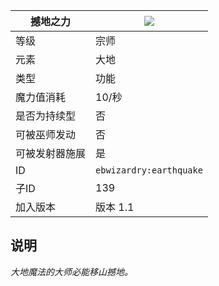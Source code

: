 | 撼地之力 |![](https://github.com/Electroblob77/Wizardry/blob/1.12.2/src/main/resources/assets/ebwizardry/textures/spells/earthquake.png)|
|---|---|
| 等级 | 宗师 |
| 元素 | 大地 |
| 类型 | 功能 |
| 魔力值消耗 | 10/秒 |
| 是否为持续型 | 否 |
| 可被巫师发动 | 否 |
| 可被发射器施展 | 是 |
| ID | `ebwizardry:earthquake` |
| 子ID | 139 |
| 加入版本 | 版本 1.1 |
## 说明
_大地魔法的大师必能移山撼地。_
